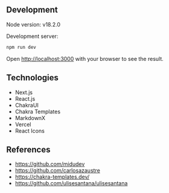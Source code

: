 ## Development

Node version: v18.2.0

Development server:

```bash
npm run dev
```

Open [http://localhost:3000](http://localhost:3000) with your browser to see the
result.

## Technologies

- Next.js
- React.js
- ChakraUI
- Chakra Templates
- MarkdownX
- Vercel
- React Icons

## References

- https://github.com/midudev
- https://github.com/carlosazaustre
- https://chakra-templates.dev/
- https://github.com/ulisesantana/ulisesantana
